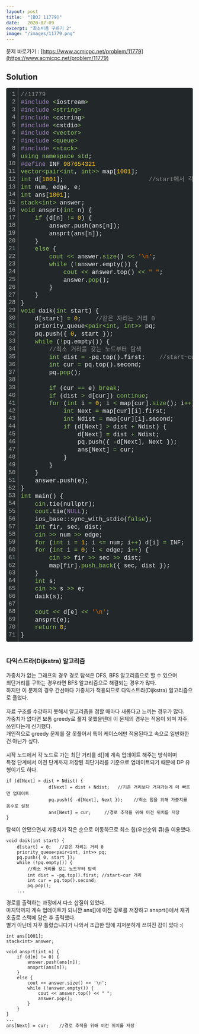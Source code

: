 ```yaml
---
layout: post
title:  "[BOJ 11779]"
date:   2020-07-09
excerpt: "최소비용 구하기 2"
image: "/images/11779.png"
---
```

문제 바로가기 : [https://www.acmicpc.net/problem/11779](https://www.acmicpc.net/problem/11779)

## Solution
<div class="colorscripter-code" style="color:#F1F2F3;font-family:Consolas, 'Liberation Mono', Menlo, Courier, monospace !important; position:relative !important;overflow:auto"><table class="colorscripter-code-table" style="margin:0;padding:0;border:none;background-color:#22282A;border-radius:4px;" cellspacing="0" cellpadding="0"><tr><td style="padding:6px;border-right:2px solid #4f4f4f"><div style="margin:0;padding:0;word-break:normal;text-align:right;color:#aaa;font-family:Consolas, 'Liberation Mono', Menlo, Courier, monospace !important;line-height:130%"><div style="line-height:130%">1</div><div style="line-height:130%">2</div><div style="line-height:130%">3</div><div style="line-height:130%">4</div><div style="line-height:130%">5</div><div style="line-height:130%">6</div><div style="line-height:130%">7</div><div style="line-height:130%">8</div><div style="line-height:130%">9</div><div style="line-height:130%">10</div><div style="line-height:130%">11</div><div style="line-height:130%">12</div><div style="line-height:130%">13</div><div style="line-height:130%">14</div><div style="line-height:130%">15</div><div style="line-height:130%">16</div><div style="line-height:130%">17</div><div style="line-height:130%">18</div><div style="line-height:130%">19</div><div style="line-height:130%">20</div><div style="line-height:130%">21</div><div style="line-height:130%">22</div><div style="line-height:130%">23</div><div style="line-height:130%">24</div><div style="line-height:130%">25</div><div style="line-height:130%">26</div><div style="line-height:130%">27</div><div style="line-height:130%">28</div><div style="line-height:130%">29</div><div style="line-height:130%">30</div><div style="line-height:130%">31</div><div style="line-height:130%">32</div><div style="line-height:130%">33</div><div style="line-height:130%">34</div><div style="line-height:130%">35</div><div style="line-height:130%">36</div><div style="line-height:130%">37</div><div style="line-height:130%">38</div><div style="line-height:130%">39</div><div style="line-height:130%">40</div><div style="line-height:130%">41</div><div style="line-height:130%">42</div><div style="line-height:130%">43</div><div style="line-height:130%">44</div><div style="line-height:130%">45</div><div style="line-height:130%">46</div><div style="line-height:130%">47</div><div style="line-height:130%">48</div><div style="line-height:130%">49</div><div style="line-height:130%">50</div><div style="line-height:130%">51</div><div style="line-height:130%">52</div><div style="line-height:130%">53</div><div style="line-height:130%">54</div><div style="line-height:130%">55</div><div style="line-height:130%">56</div><div style="line-height:130%">57</div><div style="line-height:130%">58</div><div style="line-height:130%">59</div><div style="line-height:130%">60</div><div style="line-height:130%">61</div><div style="line-height:130%">62</div><div style="line-height:130%">63</div><div style="line-height:130%">64</div><div style="line-height:130%">65</div><div style="line-height:130%">66</div><div style="line-height:130%">67</div><div style="line-height:130%">68</div><div style="line-height:130%">69</div><div style="line-height:130%">70</div><div style="line-height:130%">71</div></div></td><td style="padding:6px 0;text-align:left"><div style="margin:0;padding:0;color:#F1F2F3;font-family:Consolas, 'Liberation Mono', Menlo, Courier, monospace !important;line-height:130%"><div style="padding:0 6px; white-space:pre; line-height:130%"><span style="color:#919191">//11779</span></div><div style="padding:0 6px; white-space:pre; line-height:130%"><span style="color:#A082BD">#include</span>&nbsp;<span style="color:#F1F2F3"></span><span style="color:#93C763">&lt;</span>iostream<span style="color:#F1F2F3"></span><span style="color:#93C763">&gt;</span></div><div style="padding:0 6px; white-space:pre; line-height:130%"><span style="color:#A082BD">#include</span>&nbsp;<span style="color:#F1F2F3"></span><span style="color:#93C763">&lt;</span><span style="color:#93C763">string</span><span style="color:#93C763">&gt;</span></div><div style="padding:0 6px; white-space:pre; line-height:130%"><span style="color:#A082BD">#include</span>&nbsp;<span style="color:#F1F2F3"></span><span style="color:#93C763">&lt;</span>cstring<span style="color:#F1F2F3"></span><span style="color:#93C763">&gt;</span></div><div style="padding:0 6px; white-space:pre; line-height:130%"><span style="color:#A082BD">#include</span>&nbsp;<span style="color:#F1F2F3"></span><span style="color:#93C763">&lt;</span>cstdio<span style="color:#F1F2F3"></span><span style="color:#93C763">&gt;</span></div><div style="padding:0 6px; white-space:pre; line-height:130%"><span style="color:#A082BD">#include</span>&nbsp;<span style="color:#F1F2F3"></span><span style="color:#93C763">&lt;</span><span style="color:#93C763">vector</span><span style="color:#93C763">&gt;</span></div><div style="padding:0 6px; white-space:pre; line-height:130%"><span style="color:#A082BD">#include</span>&nbsp;<span style="color:#F1F2F3"></span><span style="color:#93C763">&lt;</span><span style="color:#93C763">queue</span><span style="color:#93C763">&gt;</span></div><div style="padding:0 6px; white-space:pre; line-height:130%"><span style="color:#A082BD">#include</span>&nbsp;<span style="color:#F1F2F3"></span><span style="color:#93C763">&lt;</span><span style="color:#93C763">stack</span><span style="color:#93C763">&gt;</span></div><div style="padding:0 6px; white-space:pre; line-height:130%"><span style="color:#93C763">using</span>&nbsp;<span style="color:#93C763">namespace</span>&nbsp;<span style="color:#93C763">std</span>;</div><div style="padding:0 6px; white-space:pre; line-height:130%"><span style="color:#A082BD">#define</span>&nbsp;INF&nbsp;<span style="color:#FFCD22">987654321</span></div><div style="padding:0 6px; white-space:pre; line-height:130%"><span style="color:#93C763">vector</span><span style="color:#93C763">&lt;</span><span style="color:#93C763">pair</span><span style="color:#93C763">&lt;</span><span style="color:#93C763">int</span>,&nbsp;<span style="color:#93C763">int</span><span style="color:#93C763">&gt;</span><span style="color:#F1F2F3"></span><span style="color:#93C763">&gt;</span>&nbsp;map[<span style="color:#FFCD22">1001</span>];</div><div style="padding:0 6px; white-space:pre; line-height:130%"><span style="color:#93C763">int</span>&nbsp;d[<span style="color:#FFCD22">1001</span>];&nbsp;&nbsp;&nbsp;&nbsp;&nbsp;&nbsp;&nbsp;&nbsp;&nbsp;&nbsp;&nbsp;&nbsp;&nbsp;&nbsp;&nbsp;&nbsp;&nbsp;&nbsp;&nbsp;&nbsp;&nbsp;&nbsp;&nbsp;&nbsp;<span style="color:#919191">//start에서&nbsp;각&nbsp;index번째&nbsp;노드까지&nbsp;거리</span></div><div style="padding:0 6px; white-space:pre; line-height:130%"><span style="color:#93C763">int</span>&nbsp;num,&nbsp;edge,&nbsp;e;</div><div style="padding:0 6px; white-space:pre; line-height:130%"><span style="color:#93C763">int</span>&nbsp;ans[<span style="color:#FFCD22">1001</span>];</div><div style="padding:0 6px; white-space:pre; line-height:130%"><span style="color:#93C763">stack</span><span style="color:#93C763">&lt;</span><span style="color:#93C763">int</span><span style="color:#93C763">&gt;</span>&nbsp;answer;</div><div style="padding:0 6px; white-space:pre; line-height:130%"><span style="color:#93C763">void</span>&nbsp;ansprt(<span style="color:#93C763">int</span>&nbsp;n)&nbsp;{</div><div style="padding:0 6px; white-space:pre; line-height:130%">&nbsp;&nbsp;&nbsp;&nbsp;<span style="color:#93C763">if</span>&nbsp;(d[n]&nbsp;<span style="color:#F1F2F3"></span><span style="color:#93C763">!</span><span style="color:#F1F2F3"></span><span style="color:#93C763">=</span>&nbsp;<span style="color:#FFCD22">0</span>)&nbsp;{</div><div style="padding:0 6px; white-space:pre; line-height:130%">&nbsp;&nbsp;&nbsp;&nbsp;&nbsp;&nbsp;&nbsp;&nbsp;answer.push(ans[n]);</div><div style="padding:0 6px; white-space:pre; line-height:130%">&nbsp;&nbsp;&nbsp;&nbsp;&nbsp;&nbsp;&nbsp;&nbsp;ansprt(ans[n]);</div><div style="padding:0 6px; white-space:pre; line-height:130%">&nbsp;&nbsp;&nbsp;&nbsp;}</div><div style="padding:0 6px; white-space:pre; line-height:130%">&nbsp;&nbsp;&nbsp;&nbsp;<span style="color:#93C763">else</span>&nbsp;{</div><div style="padding:0 6px; white-space:pre; line-height:130%">&nbsp;&nbsp;&nbsp;&nbsp;&nbsp;&nbsp;&nbsp;&nbsp;<span style="color:#93C763">cout</span>&nbsp;<span style="color:#F1F2F3"></span><span style="color:#93C763">&lt;</span><span style="color:#F1F2F3"></span><span style="color:#93C763">&lt;</span>&nbsp;answer.<span style="color:#93C763">size</span>()&nbsp;<span style="color:#F1F2F3"></span><span style="color:#93C763">&lt;</span><span style="color:#F1F2F3"></span><span style="color:#93C763">&lt;</span>&nbsp;<span style="color:#EC7600">'\n'</span>;</div><div style="padding:0 6px; white-space:pre; line-height:130%">&nbsp;&nbsp;&nbsp;&nbsp;&nbsp;&nbsp;&nbsp;&nbsp;<span style="color:#93C763">while</span>&nbsp;(<span style="color:#F1F2F3"></span><span style="color:#93C763">!</span>answer.empty())&nbsp;{</div><div style="padding:0 6px; white-space:pre; line-height:130%">&nbsp;&nbsp;&nbsp;&nbsp;&nbsp;&nbsp;&nbsp;&nbsp;&nbsp;&nbsp;&nbsp;&nbsp;<span style="color:#93C763">cout</span>&nbsp;<span style="color:#F1F2F3"></span><span style="color:#93C763">&lt;</span><span style="color:#F1F2F3"></span><span style="color:#93C763">&lt;</span>&nbsp;answer.top()&nbsp;<span style="color:#F1F2F3"></span><span style="color:#93C763">&lt;</span><span style="color:#F1F2F3"></span><span style="color:#93C763">&lt;</span>&nbsp;<span style="color:#EC7600">"&nbsp;"</span>;</div><div style="padding:0 6px; white-space:pre; line-height:130%">&nbsp;&nbsp;&nbsp;&nbsp;&nbsp;&nbsp;&nbsp;&nbsp;&nbsp;&nbsp;&nbsp;&nbsp;answer.<span style="color:#93C763">pop</span>();</div><div style="padding:0 6px; white-space:pre; line-height:130%">&nbsp;&nbsp;&nbsp;&nbsp;&nbsp;&nbsp;&nbsp;&nbsp;}</div><div style="padding:0 6px; white-space:pre; line-height:130%">&nbsp;&nbsp;&nbsp;&nbsp;}</div><div style="padding:0 6px; white-space:pre; line-height:130%">}</div><div style="padding:0 6px; white-space:pre; line-height:130%"><span style="color:#93C763">void</span>&nbsp;daik(<span style="color:#93C763">int</span>&nbsp;start)&nbsp;{</div><div style="padding:0 6px; white-space:pre; line-height:130%">&nbsp;&nbsp;&nbsp;&nbsp;d[start]&nbsp;<span style="color:#F1F2F3"></span><span style="color:#93C763">=</span>&nbsp;<span style="color:#FFCD22">0</span>;&nbsp;&nbsp;&nbsp;&nbsp;<span style="color:#919191">//같은&nbsp;자리는&nbsp;거리&nbsp;0</span></div><div style="padding:0 6px; white-space:pre; line-height:130%">&nbsp;&nbsp;&nbsp;&nbsp;priority_queue<span style="color:#F1F2F3"></span><span style="color:#93C763">&lt;</span><span style="color:#93C763">pair</span><span style="color:#93C763">&lt;</span><span style="color:#93C763">int</span>,&nbsp;<span style="color:#93C763">int</span><span style="color:#93C763">&gt;</span><span style="color:#F1F2F3"></span><span style="color:#93C763">&gt;</span>&nbsp;pq;</div><div style="padding:0 6px; white-space:pre; line-height:130%">&nbsp;&nbsp;&nbsp;&nbsp;pq.push({&nbsp;<span style="color:#FFCD22">0</span>,&nbsp;start&nbsp;});</div><div style="padding:0 6px; white-space:pre; line-height:130%">&nbsp;&nbsp;&nbsp;&nbsp;<span style="color:#93C763">while</span>&nbsp;(<span style="color:#F1F2F3"></span><span style="color:#93C763">!</span>pq.empty())&nbsp;{</div><div style="padding:0 6px; white-space:pre; line-height:130%">&nbsp;&nbsp;&nbsp;&nbsp;&nbsp;&nbsp;&nbsp;&nbsp;<span style="color:#919191">//최소&nbsp;거리를&nbsp;갖는&nbsp;노드부터&nbsp;탐색</span></div><div style="padding:0 6px; white-space:pre; line-height:130%">&nbsp;&nbsp;&nbsp;&nbsp;&nbsp;&nbsp;&nbsp;&nbsp;<span style="color:#93C763">int</span>&nbsp;dist&nbsp;<span style="color:#F1F2F3"></span><span style="color:#93C763">=</span>&nbsp;<span style="color:#F1F2F3"></span><span style="color:#93C763">-</span>pq.top().first;&nbsp;&nbsp;&nbsp;&nbsp;<span style="color:#919191">//start~cur&nbsp;거리</span></div><div style="padding:0 6px; white-space:pre; line-height:130%">&nbsp;&nbsp;&nbsp;&nbsp;&nbsp;&nbsp;&nbsp;&nbsp;<span style="color:#93C763">int</span>&nbsp;cur&nbsp;<span style="color:#F1F2F3"></span><span style="color:#93C763">=</span>&nbsp;pq.top().second;</div><div style="padding:0 6px; white-space:pre; line-height:130%">&nbsp;&nbsp;&nbsp;&nbsp;&nbsp;&nbsp;&nbsp;&nbsp;pq.<span style="color:#93C763">pop</span>();</div><div style="padding:0 6px; white-space:pre; line-height:130%">&nbsp;&nbsp;&nbsp;&nbsp;&nbsp;&nbsp;&nbsp;&nbsp;</div><div style="padding:0 6px; white-space:pre; line-height:130%">&nbsp;&nbsp;&nbsp;&nbsp;&nbsp;&nbsp;&nbsp;&nbsp;<span style="color:#93C763">if</span>&nbsp;(cur&nbsp;<span style="color:#F1F2F3"></span><span style="color:#93C763">=</span><span style="color:#F1F2F3"></span><span style="color:#93C763">=</span>&nbsp;e)&nbsp;<span style="color:#93C763">break</span>;</div><div style="padding:0 6px; white-space:pre; line-height:130%">&nbsp;&nbsp;&nbsp;&nbsp;&nbsp;&nbsp;&nbsp;&nbsp;<span style="color:#93C763">if</span>&nbsp;(dist&nbsp;<span style="color:#F1F2F3"></span><span style="color:#93C763">&gt;</span>&nbsp;d[cur])&nbsp;<span style="color:#93C763">continue</span>;</div><div style="padding:0 6px; white-space:pre; line-height:130%">&nbsp;&nbsp;&nbsp;&nbsp;&nbsp;&nbsp;&nbsp;&nbsp;<span style="color:#93C763">for</span>&nbsp;(<span style="color:#93C763">int</span>&nbsp;i&nbsp;<span style="color:#F1F2F3"></span><span style="color:#93C763">=</span>&nbsp;<span style="color:#FFCD22">0</span>;&nbsp;i&nbsp;<span style="color:#F1F2F3"></span><span style="color:#93C763">&lt;</span>&nbsp;map[cur].<span style="color:#93C763">size</span>();&nbsp;i<span style="color:#F1F2F3"></span><span style="color:#93C763">+</span><span style="color:#F1F2F3"></span><span style="color:#93C763">+</span>)&nbsp;{</div><div style="padding:0 6px; white-space:pre; line-height:130%">&nbsp;&nbsp;&nbsp;&nbsp;&nbsp;&nbsp;&nbsp;&nbsp;&nbsp;&nbsp;&nbsp;&nbsp;<span style="color:#93C763">int</span>&nbsp;Next&nbsp;<span style="color:#F1F2F3"></span><span style="color:#93C763">=</span>&nbsp;map[cur][i].first;</div><div style="padding:0 6px; white-space:pre; line-height:130%">&nbsp;&nbsp;&nbsp;&nbsp;&nbsp;&nbsp;&nbsp;&nbsp;&nbsp;&nbsp;&nbsp;&nbsp;<span style="color:#93C763">int</span>&nbsp;Ndist&nbsp;<span style="color:#F1F2F3"></span><span style="color:#93C763">=</span>&nbsp;map[cur][i].second;</div><div style="padding:0 6px; white-space:pre; line-height:130%">&nbsp;&nbsp;&nbsp;&nbsp;&nbsp;&nbsp;&nbsp;&nbsp;&nbsp;&nbsp;&nbsp;&nbsp;<span style="color:#93C763">if</span>&nbsp;(d[Next]&nbsp;<span style="color:#F1F2F3"></span><span style="color:#93C763">&gt;</span>&nbsp;dist&nbsp;<span style="color:#F1F2F3"></span><span style="color:#93C763">+</span>&nbsp;Ndist)&nbsp;{</div><div style="padding:0 6px; white-space:pre; line-height:130%">&nbsp;&nbsp;&nbsp;&nbsp;&nbsp;&nbsp;&nbsp;&nbsp;&nbsp;&nbsp;&nbsp;&nbsp;&nbsp;&nbsp;&nbsp;&nbsp;d[Next]&nbsp;<span style="color:#F1F2F3"></span><span style="color:#93C763">=</span>&nbsp;dist&nbsp;<span style="color:#F1F2F3"></span><span style="color:#93C763">+</span>&nbsp;Ndist;&nbsp;&nbsp;&nbsp;&nbsp;&nbsp;&nbsp;&nbsp;&nbsp;&nbsp;&nbsp;&nbsp;&nbsp;&nbsp;&nbsp;&nbsp;&nbsp;<span style="color:#919191">//기존&nbsp;거리보다&nbsp;거쳐가는게&nbsp;더&nbsp;빠르면&nbsp;업데이트</span></div><div style="padding:0 6px; white-space:pre; line-height:130%">&nbsp;&nbsp;&nbsp;&nbsp;&nbsp;&nbsp;&nbsp;&nbsp;&nbsp;&nbsp;&nbsp;&nbsp;&nbsp;&nbsp;&nbsp;&nbsp;pq.push({&nbsp;<span style="color:#F1F2F3"></span><span style="color:#93C763">-</span>d[Next],&nbsp;Next&nbsp;});&nbsp;&nbsp;&nbsp;&nbsp;&nbsp;&nbsp;&nbsp;&nbsp;<span style="color:#919191">//최소&nbsp;힙을&nbsp;위해&nbsp;가중치를&nbsp;음수로&nbsp;설정</span></div><div style="padding:0 6px; white-space:pre; line-height:130%">&nbsp;&nbsp;&nbsp;&nbsp;&nbsp;&nbsp;&nbsp;&nbsp;&nbsp;&nbsp;&nbsp;&nbsp;&nbsp;&nbsp;&nbsp;&nbsp;ans[Next]&nbsp;<span style="color:#F1F2F3"></span><span style="color:#93C763">=</span>&nbsp;cur;&nbsp;&nbsp;&nbsp;&nbsp;&nbsp;&nbsp;&nbsp;&nbsp;&nbsp;&nbsp;&nbsp;&nbsp;&nbsp;&nbsp;&nbsp;&nbsp;&nbsp;&nbsp;&nbsp;&nbsp;<span style="color:#919191">//경로&nbsp;추적을&nbsp;위해&nbsp;이전&nbsp;위치를&nbsp;저장</span></div><div style="padding:0 6px; white-space:pre; line-height:130%">&nbsp;&nbsp;&nbsp;&nbsp;&nbsp;&nbsp;&nbsp;&nbsp;&nbsp;&nbsp;&nbsp;&nbsp;}</div><div style="padding:0 6px; white-space:pre; line-height:130%">&nbsp;&nbsp;&nbsp;&nbsp;&nbsp;&nbsp;&nbsp;&nbsp;}</div><div style="padding:0 6px; white-space:pre; line-height:130%">&nbsp;&nbsp;&nbsp;&nbsp;}</div><div style="padding:0 6px; white-space:pre; line-height:130%">&nbsp;&nbsp;&nbsp;&nbsp;answer.push(e);</div><div style="padding:0 6px; white-space:pre; line-height:130%">}</div><div style="padding:0 6px; white-space:pre; line-height:130%"><span style="color:#93C763">int</span>&nbsp;main()&nbsp;{</div><div style="padding:0 6px; white-space:pre; line-height:130%">&nbsp;&nbsp;&nbsp;&nbsp;<span style="color:#93C763">cin</span>.tie(nullptr);</div><div style="padding:0 6px; white-space:pre; line-height:130%">&nbsp;&nbsp;&nbsp;&nbsp;<span style="color:#93C763">cout</span>.tie(<span style="color:#A082BD">NULL</span>);</div><div style="padding:0 6px; white-space:pre; line-height:130%">&nbsp;&nbsp;&nbsp;&nbsp;ios_base::sync_with_stdio(<span style="color:#93C763">false</span>);</div><div style="padding:0 6px; white-space:pre; line-height:130%">&nbsp;&nbsp;&nbsp;&nbsp;<span style="color:#93C763">int</span>&nbsp;fir,&nbsp;sec,&nbsp;dist;</div><div style="padding:0 6px; white-space:pre; line-height:130%">&nbsp;&nbsp;&nbsp;&nbsp;<span style="color:#93C763">cin</span>&nbsp;<span style="color:#F1F2F3"></span><span style="color:#93C763">&gt;</span><span style="color:#F1F2F3"></span><span style="color:#93C763">&gt;</span>&nbsp;num&nbsp;<span style="color:#F1F2F3"></span><span style="color:#93C763">&gt;</span><span style="color:#F1F2F3"></span><span style="color:#93C763">&gt;</span>&nbsp;edge;</div><div style="padding:0 6px; white-space:pre; line-height:130%">&nbsp;&nbsp;&nbsp;&nbsp;<span style="color:#93C763">for</span>&nbsp;(<span style="color:#93C763">int</span>&nbsp;i&nbsp;<span style="color:#F1F2F3"></span><span style="color:#93C763">=</span>&nbsp;<span style="color:#FFCD22">1</span>;&nbsp;i&nbsp;<span style="color:#F1F2F3"></span><span style="color:#93C763">&lt;</span><span style="color:#F1F2F3"></span><span style="color:#93C763">=</span>&nbsp;num;&nbsp;i<span style="color:#F1F2F3"></span><span style="color:#93C763">+</span><span style="color:#F1F2F3"></span><span style="color:#93C763">+</span>)&nbsp;d[i]&nbsp;<span style="color:#F1F2F3"></span><span style="color:#93C763">=</span>&nbsp;INF;</div><div style="padding:0 6px; white-space:pre; line-height:130%">&nbsp;&nbsp;&nbsp;&nbsp;<span style="color:#93C763">for</span>&nbsp;(<span style="color:#93C763">int</span>&nbsp;i&nbsp;<span style="color:#F1F2F3"></span><span style="color:#93C763">=</span>&nbsp;<span style="color:#FFCD22">0</span>;&nbsp;i&nbsp;<span style="color:#F1F2F3"></span><span style="color:#93C763">&lt;</span>&nbsp;edge;&nbsp;i<span style="color:#F1F2F3"></span><span style="color:#93C763">+</span><span style="color:#F1F2F3"></span><span style="color:#93C763">+</span>)&nbsp;{</div><div style="padding:0 6px; white-space:pre; line-height:130%">&nbsp;&nbsp;&nbsp;&nbsp;&nbsp;&nbsp;&nbsp;&nbsp;<span style="color:#93C763">cin</span>&nbsp;<span style="color:#F1F2F3"></span><span style="color:#93C763">&gt;</span><span style="color:#F1F2F3"></span><span style="color:#93C763">&gt;</span>&nbsp;fir&nbsp;<span style="color:#F1F2F3"></span><span style="color:#93C763">&gt;</span><span style="color:#F1F2F3"></span><span style="color:#93C763">&gt;</span>&nbsp;sec&nbsp;<span style="color:#F1F2F3"></span><span style="color:#93C763">&gt;</span><span style="color:#F1F2F3"></span><span style="color:#93C763">&gt;</span>&nbsp;dist;</div><div style="padding:0 6px; white-space:pre; line-height:130%">&nbsp;&nbsp;&nbsp;&nbsp;&nbsp;&nbsp;&nbsp;&nbsp;map[fir].<span style="color:#93C763">push_back</span>({&nbsp;sec,&nbsp;dist&nbsp;});</div><div style="padding:0 6px; white-space:pre; line-height:130%">&nbsp;&nbsp;&nbsp;&nbsp;}</div><div style="padding:0 6px; white-space:pre; line-height:130%">&nbsp;&nbsp;&nbsp;&nbsp;<span style="color:#93C763">int</span>&nbsp;s;</div><div style="padding:0 6px; white-space:pre; line-height:130%">&nbsp;&nbsp;&nbsp;&nbsp;<span style="color:#93C763">cin</span>&nbsp;<span style="color:#F1F2F3"></span><span style="color:#93C763">&gt;</span><span style="color:#F1F2F3"></span><span style="color:#93C763">&gt;</span>&nbsp;s&nbsp;<span style="color:#F1F2F3"></span><span style="color:#93C763">&gt;</span><span style="color:#F1F2F3"></span><span style="color:#93C763">&gt;</span>&nbsp;e;</div><div style="padding:0 6px; white-space:pre; line-height:130%">&nbsp;&nbsp;&nbsp;&nbsp;daik(s);</div><div style="padding:0 6px; white-space:pre; line-height:130%">&nbsp;&nbsp;&nbsp;&nbsp;</div><div style="padding:0 6px; white-space:pre; line-height:130%">&nbsp;&nbsp;&nbsp;&nbsp;<span style="color:#93C763">cout</span>&nbsp;<span style="color:#F1F2F3"></span><span style="color:#93C763">&lt;</span><span style="color:#F1F2F3"></span><span style="color:#93C763">&lt;</span>&nbsp;d[e]&nbsp;<span style="color:#F1F2F3"></span><span style="color:#93C763">&lt;</span><span style="color:#F1F2F3"></span><span style="color:#93C763">&lt;</span>&nbsp;<span style="color:#EC7600">'\n'</span>;</div><div style="padding:0 6px; white-space:pre; line-height:130%">&nbsp;&nbsp;&nbsp;&nbsp;ansprt(e);</div><div style="padding:0 6px; white-space:pre; line-height:130%">&nbsp;&nbsp;&nbsp;&nbsp;<span style="color:#93C763">return</span>&nbsp;<span style="color:#FFCD22">0</span>;</div><div style="padding:0 6px; white-space:pre; line-height:130%">}</div></div><div style="text-align:right;margin-top:-13px;margin-right:5px;font-size:9px;font-style:italic"><a href="http://colorscripter.com/info#e" target="_blank" style="color:#4f4f4ftext-decoration:none">Colored by Color Scripter</a></div></td><td style="vertical-align:bottom;padding:0 2px 4px 0"><a href="http://colorscripter.com/info#e" target="_blank" style="text-decoration:none;color:white"><span style="font-size:9px;word-break:normal;background-color:#4f4f4f;color:white;border-radius:10px;padding:1px">cs</span></a></td></tr></table></div>

<br/>

### 다익스트라(Dijkstra) 알고리즘
가중치가 없는 그래프의 경우 경로 탐색은 DFS, BFS 알고리즘으로 할 수 있으며<br>
최단거리를 구하는 경우라면 BFS 알고리즘으로 해결되는 경우가 많다.<br>
하지만 이 문제의 경우 간선마다 가중치가 적용되므로 다익스트라(Dijkstra) 알고리즘으로 풀었다.<br>
<br>
자료 구조를 수강하지 못해서 알고리즘을 접할 때마다 새롭다고 느끼는 경우가 많다.<br>
가중치가 없다면 보통 greedy로 풀지 못했을텐데 이 문제의 경우는 적용이 되며 자주 쓰인다는게 신기했다.<br>
개인적으로 greedy 문제를 잘 못풀어서 특이 케이스에만 적용된다고 속으로 일반화한건 아닌가 싶다.<br>
<br>
시작 노드에서 각 노드로 가는 최단 거리를 d[]에 계속 업데이트 해주는 방식이며<br>
특정 단계에서 이전 단계까지 저장된 최단거리를 기준으로 업데이트되기 때문에 DP 유형이기도 하다.<br>
```
if (d[Next] > dist + Ndist) {
				d[Next] = dist + Ndist;   //기존 거리보다 거쳐가는게 더 빠르면 업데이트
				pq.push({ -d[Next], Next });	//최소 힙을 위해 가중치를 음수로 설정
				ans[Next] = cur;     //경로 추적을 위해 이전 위치를 저장
}
```
탐색이 안됐으면서 가중치가 작은 순으로 이동하므로 최소 힙(우선순위 큐)을 이용했다.
```
void daik(int start) {
	d[start] = 0;	//같은 자리는 거리 0
	priority_queue<pair<int, int>> pq;
	pq.push({ 0, start });
	while (!pq.empty()) {
		//최소 거리를 갖는 노드부터 탐색
		int dist = -pq.top().first;	//start~cur 거리
		int cur = pq.top().second;
		pq.pop();
    ...
```
경로를 출력하는 과정에서 다소 삽질이 있었다.<br>
마지막까지 계속 업데이트가 되니깐 ans[]에 이전 경로를 저장하고 ansprt()에서 재귀 호출로 스택에 담은 후 출력했다.<br>
별거 아닌데 자꾸 틀렸습니다가 나와서 조급한 맘에 지저분하게 쓰여진 감이 있다 :(<br>
```
int ans[1001];
stack<int> answer;

void ansprt(int n) {
	if (d[n] != 0) {
		answer.push(ans[n]);
		ansprt(ans[n]);
	}
	else {
		cout << answer.size() << '\n';
		while (!answer.empty()) {
			cout << answer.top() << " ";
			answer.pop();
		}
	}
}
...
ans[Next] = cur;	//경로 추적을 위해 이전 위치를 저장
```

<script src="https://utteranc.es/client.js"
        repo="yooniversal/blog-comments"
        issue-term="pathname"
        theme="github-light"
        crossorigin="anonymous"
        async>
</script>
